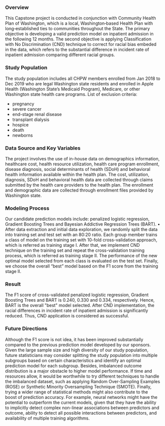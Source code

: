 ### Overview
This Capstone project is conducted in conjunction with Community Health Plan of Washington, which is a local, Washington‐based Health Plan with long‐established ties to communities throughout the State. The primary objective is developing a valid prediction model on inpatient admission in the following 12 months. The second objective is applying Classification with No Discrimination (CND) technique to correct for racial bias embeded in the data, which refers to the substantial difference in incident rate of inpatient admission comparing different racial groups. 

### Study Population
The study population includes all CHPW members enrolled from Jan 2018 to Dec 2019 who are legal Washington state residents and enrolled in Apple Health (Washington State’s Medicaid Program), Medicare, or other Washington state health care programs.
List of exclusion criteria:
- pregnancy
- severe cancer
- end-stage renal disease
- transplant dialysis
- hospice
- death
- newborns

### Data Source and Key Variables
The project involves the use of in-house data on demographics information, healthcare cost, health resource utilization, health care program enrollment, disease diagnosis, social determinants of health (SDoH) and behavioral health information available within the health plan. The cost, utilization, diagnosis, SDoH and behavioral health data are collected through claims submitted by the health care providers to the health plan. The enrollment and demographic data are collected through enrollment files provided by Washington state. 

### Modeling Process
Our candidate prediction models include: penalized logistic regression, Gradient Boosting Trees and Bayesian Addictive Regression Trees (BART). •	After data extraction and initial data exploration, we randomly split the data into training set and test set with an 80:20 ratio. Each group member trains a class of model on the training set with 10-fold cross-validation approach, which is referred as training stage I. After that, we implement CND technique on the training set and repeat the cross-validation training process, which is referred as training stage II. The performance of the new optimal model selected from each class is evaluated on the test set. Finally, we choose the overall “best” model based on the F1 score from the training stage II.

### Result
The F1 score of cross-validated penalized logistic regression, Gradient Boosting Trees and BART is 0.240, 0.330 and 0.334, respectively. Hence, BART is the overall "best" model selected. After CND implementation, the racial differences in incident rate of inpatient admission is significantly reduced. Thus, CND application is considered as successful.

### Future Directions
Although the F1 score is not idea, it has been improved substantially compared to the previous prediction model developed by our sponsors. Given the large sample size and high diversity of our study population, future statisticians may consider splitting the study population into multiple subgroups based on certain characteristics and identify an optimal prediction model for each subgroup. Besides, imbalanced outcome distribution is a major obstacle to higher model performance. If time and resources allow, it would be worthwhile to try different techniques to handle the imbalanced dataset, such as applying Random Over-Sampling Examples (ROSE) or Synthetic Minority Oversampling Technique (SMOTE). Finally, trying a wider range of statistical methods might also contribute to the boost of prediction accuracy. For example, neural networks might have the potential to outperform the current models, given that they have the ability to implicitly detect complex non-linear associations between predictors and outcome, ability to detect all possible interactions between predictors, and availability of multiple training algorithms.   



